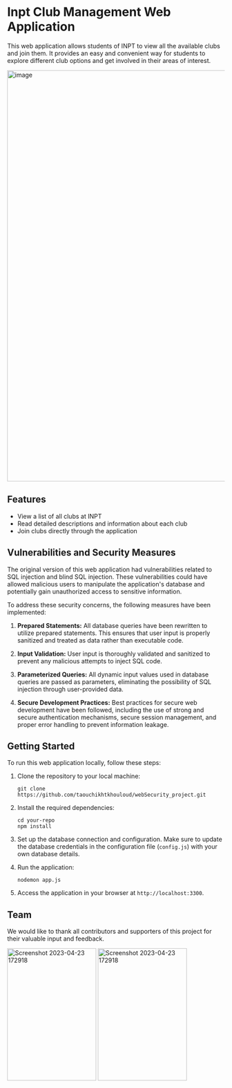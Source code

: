 
# Inpt Club Management Web Application

This web application allows students of INPT to view all the available clubs and join them. It provides an easy and convenient way for students to explore different club options and get involved in their areas of interest.

<img width="951" alt="image" src="https://github.com/OssamaLouati/webSecurity_project/assets/92301300/0693fae8-4c1c-49a5-975c-6845de551e01">


## Features

- View a list of all clubs at INPT
- Read detailed descriptions and information about each club
- Join clubs directly through the application

## Vulnerabilities and Security Measures

The original version of this web application had vulnerabilities related to SQL injection and blind SQL injection. These vulnerabilities could have allowed malicious users to manipulate the application's database and potentially gain unauthorized access to sensitive information.

To address these security concerns, the following measures have been implemented:

1. **Prepared Statements:** All database queries have been rewritten to utilize prepared statements. This ensures that user input is properly sanitized and treated as data rather than executable code.

2. **Input Validation:** User input is thoroughly validated and sanitized to prevent any malicious attempts to inject SQL code.

3. **Parameterized Queries:** All dynamic input values used in database queries are passed as parameters, eliminating the possibility of SQL injection through user-provided data.

4. **Secure Development Practices:** Best practices for secure web development have been followed, including the use of strong and secure authentication mechanisms, secure session management, and proper error handling to prevent information leakage.


## Getting Started

To run this web application locally, follow these steps:

1. Clone the repository to your local machine:

   ```shell
   git clone https://github.com/taouchikhtkhouloud/webSecurity_project.git
   ```

2. Install the required dependencies:

   ```shell
   cd your-repo
   npm install
   ```

3. Set up the database connection and configuration. Make sure to update the database credentials in the configuration file (`config.js`) with your own database details.

4. Run the application:

   ```shell
   nodemon app.js
   ```

5. Access the application in your browser at `http://localhost:3300`.

## Team

We would like to thank all contributors and supporters of this project for their valuable input and feedback.




<img width="206" height="306" alt="Screenshot 2023-04-23 172918" src="https://github.com/OssamaLouati/webSecurity_project/assets/92301300/804c845b-2983-48fd-b6ce-daa53683ac14">

<img width="206" height="306" alt="Screenshot 2023-04-23 172918" src="https://github.com/OssamaLouati/webSecurity_project/assets/92301300/eedf7425-c211-4fc4-adb9-33bee316faa0">



